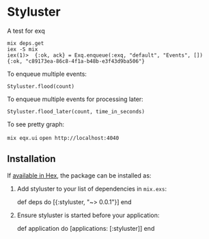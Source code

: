 # Styluster

A test for exq

```
mix deps.get
iex -S mix
iex(1)>  {:ok, ack} = Exq.enqueue(:exq, "default", "Events", []) 
{:ok, "c89173ea-86c8-4f1a-b48b-e3f43d9ba506"}
```

To enqueue multiple events:

```
Styluster.flood(count)
```

To enqueue multiple events for processing later:

```
Styluster.flood_later(count, time_in_seconds)
```

To see pretty graph:

`mix eqx.ui`
`open http://localhost:4040`


## Installation

If [available in Hex](https://hex.pm/docs/publish), the package can be installed as:

  1. Add styluster to your list of dependencies in `mix.exs`:

        def deps do
          [{:styluster, "~> 0.0.1"}]
        end

  2. Ensure styluster is started before your application:

        def application do
          [applications: [:styluster]]
        end
